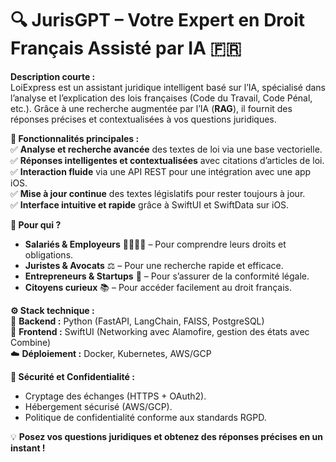 # **🔍 JurisGPT – Votre Expert en Droit Français Assisté par IA 🇫🇷**  

**Description courte :**  
LoiExpress est un assistant juridique intelligent basé sur l’IA, spécialisé dans l’analyse et l’explication des lois françaises (Code du Travail, Code Pénal, etc.). Grâce à une recherche augmentée par l’IA (**RAG**), il fournit des réponses précises et contextualisées à vos questions juridiques.  

**📌 Fonctionnalités principales :**  
✅ **Analyse et recherche avancée** des textes de loi via une base vectorielle.  
✅ **Réponses intelligentes et contextualisées** avec citations d’articles de loi.  
✅ **Interaction fluide** via une API REST pour une intégration avec une app iOS.  
✅ **Mise à jour continue** des textes législatifs pour rester toujours à jour.  
✅ **Interface intuitive et rapide** grâce à SwiftUI et SwiftData sur iOS.  

**🎯 Pour qui ?**  
- **Salariés & Employeurs** 👩‍💼👨‍💼 – Pour comprendre leurs droits et obligations.  
- **Juristes & Avocats** ⚖️ – Pour une recherche rapide et efficace.  
- **Entrepreneurs & Startups** 🚀 – Pour s’assurer de la conformité légale.  
- **Citoyens curieux** 📚 – Pour accéder facilement au droit français.  

**⚙️ Stack technique :**  
🚀 **Backend :** Python (FastAPI, LangChain, FAISS, PostgreSQL)  
📱 **Frontend :** SwiftUI (Networking avec Alamofire, gestion des états avec Combine)  
☁️ **Déploiement :** Docker, Kubernetes, AWS/GCP  

**🔐 Sécurité et Confidentialité :**  
- Cryptage des échanges (HTTPS + OAuth2).  
- Hébergement sécurisé (AWS/GCP).  
- Politique de confidentialité conforme aux standards RGPD.  

💡 **Posez vos questions juridiques et obtenez des réponses précises en un instant !**  
